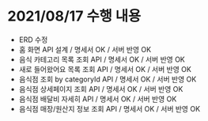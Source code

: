 # 2021/08/17 수행 내용

- ERD 수정
- 홈 화면 API 설계 / 명세서 OK / 서버 반영 OK
- 음식 카테고리 목록 조회 API / 명세서 OK / 서버 반영 OK
- 새로 들어왔어요 목록 조회 API / 명세서 OK / 서버 반영 OK
- 음식점 조회 by categoryId API / 명세서 OK / 서버 반영 OK
- 음식점 상세페이지 조회 API / 명세서 OK / 서버 반영 OK
- 음식점 배달비 자세히 API / 명세서 OK / 서버 반영 OK
- 음식점 매장/원산지 정보 조회 API / 명세서 OK / 서버 반영 OK
